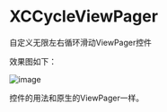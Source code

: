 # XCCycleViewPager
自定义无限左右循环滑动ViewPager控件

效果图如下：

![image](https://github.com/jczmdeveloper/XCCycleViewPager/blob/master/screenshots/01.gif)  


控件的用法和原生的ViewPager一样。
